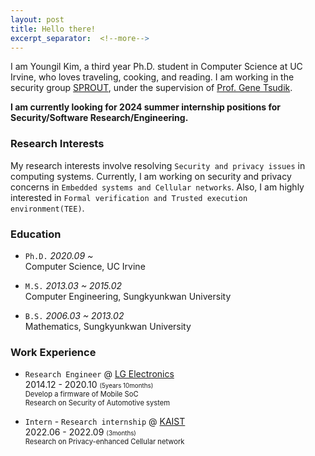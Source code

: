 ```yaml
---
layout: post
title: Hello there!
excerpt_separator:  <!--more-->
---
```


I am Youngil Kim, a third year Ph.D. student in Computer Science at UC Irvine, 
who loves traveling, cooking, and reading. 
I am working in the security group [SPROUT](https://sprout.ics.uci.edu/), 
under the supervision of [Prof. Gene Tsudik](https://www.ics.uci.edu/~gts/).

<b>I am currently looking for 2024 summer internship positions for Security/Software Research/Engineering.</b>


### Research Interests

My research interests involve resolving `Security and privacy issues` in computing systems. 
Currently, I am working on security and privacy concerns in `Embedded systems and Cellular networks`.
Also, I am highly interested in `Formal verification and Trusted execution environment(TEE)`.


### Education

* `Ph.D.` <i>2020.09 ~</i><br>
  Computer Science, UC Irvine

* `M.S.` <i>2013.03 ~ 2015.02 </i><br>
  Computer Engineering, Sungkyunkwan University

* `B.S.` <i>2006.03 ~ 2013.02 </i><br>
  Mathematics, Sungkyunkwan University


### Work Experience

* `Research Engineer` @ [LG Electronics](https://www.lg.com/us)<br>
  2014.12 - 2020.10 <span style="font-size:70%">(5years 10months)</span><br>
  <span style="font-size:80%">Develop a firmware of Mobile SoC</span><br>
  <span style="font-size:80%">Research on Security of Automotive system</span><br>

* `Intern` - `Research internship` @ [KAIST](https://www.kaist.ac.kr/en/)<br>
  2022.06 - 2022.09 <span style="font-size:70%">(3months)</span><br>
  <span style="font-size:80%">Research on Privacy-enhanced Cellular network</span><br>

